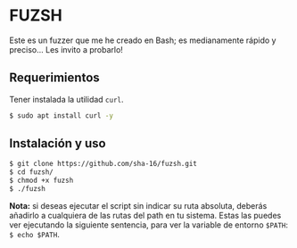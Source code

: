 # FUZSH
Este es un fuzzer que me he creado en Bash; es medianamente rápido y preciso... Les invito a probarlo!

## Requerimientos
Tener instalada la utilidad ```curl```.
```bash 
$ sudo apt install curl -y
```

## Instalación y uso 
```bash
$ git clone https://github.com/sha-16/fuzsh.git
$ cd fuzsh/
$ chmod +x fuzsh
$ ./fuzsh 
```

**Nota:** si deseas ejecutar el script sin indicar su ruta absoluta, deberás añadirlo a 
cualquiera de las rutas del path en tu sistema. Estas las puedes ver ejecutando la 
siguiente sentencia, para ver la variable de entorno ```$PATH```: ```$ echo $PATH```.
